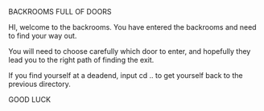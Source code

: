 BACKROOMS FULL OF DOORS

HI, welcome to the backrooms. You have entered the backrooms and need to 
find your way out.

You will need to choose carefully which door to enter, and hopefully they 
lead you to the right path of finding the exit.

If you find yourself at a deadend, input cd .. to get yourself back to the 
previous directory.

GOOD LUCK
